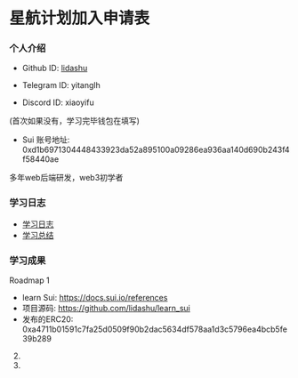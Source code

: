 # 星航计划加入申请表

### 个人介绍

* Github ID: [lidashu](https://github.com/lidashu)

* Telegram ID: yitanglh

* Discord ID: xiaoyifu

(首次如果没有，学习完毕钱包在填写)
* Sui 账号地址: 0xd1b6971304448433923da52a895100a09286ea936aa140d690b243f4f58440ae

多年web后端研发，web3初学者

### 学习日志

- [学习日志](journal.md)
- [学习总结](summary.md)

### 学习成果

Roadmap  1  
- learn Sui: https://docs.sui.io/references
- 项目源码: https://github.com/lidashu/learn_sui
- 发布的ERC20: 0xa4711b01591c7fa25d0509f90b2dac5634df578aa1d3c5796ea4bcb5fe39b289

2.


3. 

